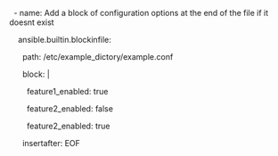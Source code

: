 
  - name: Add a block of configuration options at the end of the file if it doesnt exist

    ansible.builtin.blockinfile:

      path: /etc/example_dictory/example.conf

      block: |

        feature1_enabled: true

        feature2_enabled: false

        feature2_enabled: true

      insertafter: EOF